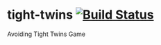 # tight-twins [![Build Status](https://travis-ci.org/janisz/tight-twins.svg?branch=master)](https://travis-ci.org/janisz/tight-twins)
Avoiding Tight Twins Game
